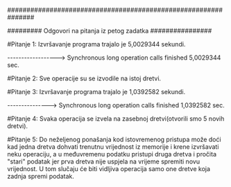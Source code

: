 ﻿###############################################################

######### Odgovori na pitanja iz petog zadatka ################

#Pitanje 1:
Izvršavanje programa trajalo je 5,0029344 sekundi. 

------------------> Synchronous long operation calls finished 5,0029344 sec.


#Pitanje 2:
Sve operacije su se izvodile na istoj dretvi.


#Pitanje 3:
Izvršavanje programa trajalo je 1,0392582 sekundi.

---------------> Synchronous long operation calls finished 1,0392582 sec.

#Pitanje 4:
Svaka operacija se izvela na zasebnoj dretvi(otvorili smo 5 novih dretvi).

#Pitanje 5:
Do neželjenog ponašanja kod istovremenog pristupa može doći kad jedna dretva dohvati trenutnu vrijednost iz memorije i 
krene izvršavati neku operaciju, a u međuvremenu podatku pristupi druga dretva i pročita "stari" podatak jer prva dretva nije uspjela na vrijeme spremiti novu vrijednost. 
U tom slučaju će biti vidljiva operacija samo one dretve koja zadnja spremi podatak.   
